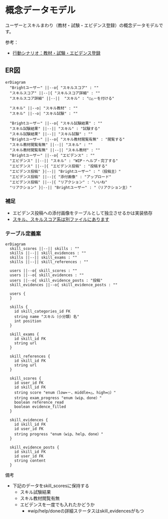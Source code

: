 # 概念データモデル

ユーザーとスキルまわり（教材・試験・エビデンス登録）の概念データモデルです。

参考：

- [行動シナリオ：教材・試験・エビデンス登録](https://docs.google.com/spreadsheets/d/161ai6d8-26adTub9nlOtpVAfTmPt9NQp4--q68G0WZo/edit#gid=496055998)

## ER図

```mermaid
erDiagram
  "Brightユーザー" ||--o{ "スキルスコア" : ""
  "スキルスコア" ||--|{ "スキルスコア詳細" : ""
  "スキルスコア詳細" ||--||  "スキル" : "◯△－を付ける"

  "スキル" ||--o| "スキル教材" : ""
  "スキル" ||--o| "スキル試験" : ""

  "Brightユーザー" ||--o{ "スキル試験結果" : ""
  "スキル試験結果" ||--|| "スキル" : "試験する"
  "スキル試験結果" ||--|| "スキル試験" : ""
  "Brightユーザー" ||--o{ "スキル教材閲覧有無" : "閲覧する"
  "スキル教材閲覧有無" ||--|| "スキル" : ""
  "スキル教材閲覧有無" ||--|| "スキル教材" : ""
  "Brightユーザー" ||--o{ "エビデンス" : ""
  "エビデンス" ||--|| "スキル" : "WIP・ヘルプ・完了する"
  "エビデンス" ||--|{ "エビデンス投稿" : "投稿する"
  "エビデンス投稿" }|--|| "Brightユーザー" : "（投稿主）"
  "エビデンス投稿" ||--|{ "添付画像" : "アップロード"
  "エビデンス投稿" ||--|{ "リアクション" : "いいね"
  "リアクション" }|--|| "Brightユーザー" : "（リアクション主）"
```

### 補足

- エビデンス投稿への添付画像をテーブルとして独立させるかは実装依存
- [スキル、スキルスコア系は別ファイルにあります](./skills.md)


### テーブル定義案


```mermaid
erDiagram
  skill_scores ||--|| skills : ""
  skills ||--|| skill_evidences : ""
  skills ||--|| skill_exams : ""
  skills ||--|| skill_references : ""

  users ||--o{ skill_scores : ""
  users ||--o{ skill_evidences : ""
  users ||--o{ skill_evidence_posts : "投稿"
  skill_evidences ||--o{ skill_evidence_posts : ""

  users {
  }

  skills {
    id skill_categories_id FK
    string name "スキル（小分類）名"
    int position
  }

  skill_exams {
    id skill_id FK
    string url
  }

  skill_references {
    id skill_id FK
    string url
  }

  skill_scores {
    id user_id FK
    id skill_id FK
    string score "enum（low=－、middle=△、high=◯）"
    string exam_progress "enum（wip、done）"
    boolean reference_read
    boolean evidence_filled
  }

  skill_evidences {
    id skill_id FK
    id user_id FK
    string progress "enum（wip、help、done）"
  }

  skill_evidence_posts {
    id skill_id FK
    id user_id FK
    string content
  }
```

備考

- 下記のデータをskill_scoresに保持する
  - スキル試験結果
  - スキル教材閲覧有無
  - エビデンスを一度でも入れたかどうか
    - ※wip/help/doneの詳細ステータスはskill_evidencesがもつ

